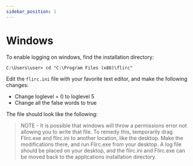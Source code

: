 ```yaml
---
sidebar_position: 1
---
```


# Windows

To enable logging on windows, find the installation directory:

`C:\Users\user> cd "C:\Program Files (x86)\flirc"`


Edit the `flirc.ini` file with your favorite text editor, and make the following changes:

- Change loglevel = 0 to loglevel 5
- Change all the false words to true

The file should look like the following:

> NOTE - It is possible that windows will throw a permissions error not allowing you to write that file. To remedy this, temporarily drag Flirc.exe and flirc.ini to another location, like the desktop. Make the modifications there, and run Flirc.exe from your desktop. A log file should be placed on your desktop, and the flirc.ini and Flirc.exe can be moved back to the applications installation directory.

